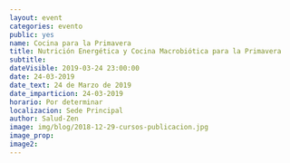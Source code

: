 ```yaml
---
layout: event
categories: evento
public: yes
name: Cocina para la Primavera
title: Nutrición Energética y Cocina Macrobiótica para la Primavera
subtitle:
dateVisible: 2019-03-24 23:00:00
date: 24-03-2019
date_text: 24 de Marzo de 2019
date_imparticion: 24-03-2019
horario: Por determinar
localizacion: Sede Principal
author: Salud-Zen
image: img/blog/2018-12-29-cursos-publicacion.jpg
image_prop:
image2:
---
```


